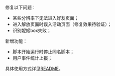修复以下问题：

- 某些分辨率下无法进入好友页面；
- 进入解放页面时误入活动页面（修复效果待验证）；
- 识别妮姬box失败；

新增功能：
- 脚本开始运行时停止同名脚本；
- 用户事件统计上报；

具体使用方式详见[README](https://github.com/Zebartin/autoxjs-scripts/blob/master/NIKKE/README.md)。
